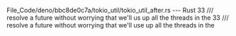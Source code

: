 File_Code/deno/bbc8de0c7a/tokio_util/tokio_util_after.rs --- Rust
33 /// resolve a future without worrying that we'll us up all the threads in the                                                                             33 /// resolve a future without worrying that we'll use up all the threads in the

